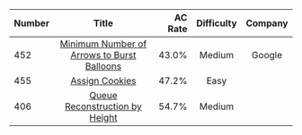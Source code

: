 | Number | Title                              | AC Rate | Difficulty |Company|
| ------ |:----------------------------------:| -------:|:----------:|:-----:|
|452|[Minimum Number of Arrows to Burst Balloons](Minimum_Number_of_Arrows_to_Burst_Balloons.swift)|43.0%|Medium|Google|
|455|[Assign Cookies](Assign_Cookies.swift)|47.2%|Easy||
|406|[Queue Reconstruction by Height](Queue_Reconstruction_by_height.swift)|54.7%|Medium||
